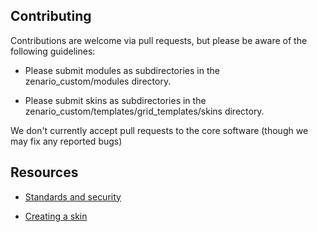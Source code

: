 Contributing
-----------------------------

Contributions are welcome via pull requests, but please be aware of the following guidelines:

* Please submit modules as subdirectories in the zenario_custom/modules directory.

* Please submit skins as subdirectories in the zenario_custom/templates/grid_templates/skins directory.

We don't currently accept pull requests to the core software (though we may fix any reported bugs)

Resources
------------------

* [Standards and security](http://zenar.io/standards-and-security)

* [Creating a skin](http://zenar.io/creating-a-skin)
